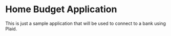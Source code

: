 # Home Budget Application

This is just a sample application that will be used to connect to a bank using Plaid.